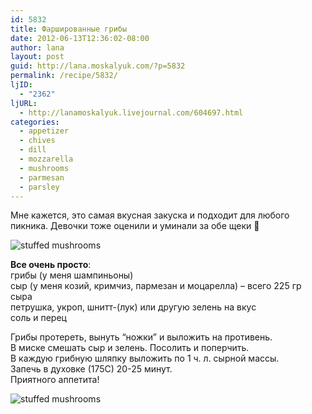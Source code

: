 ```yaml
---
id: 5832
title: Фаршированные грибы
date: 2012-06-13T12:36:02-08:00
author: lana
layout: post
guid: http://lana.moskalyuk.com/?p=5832
permalink: /recipe/5832/
ljID:
  - "2362"
ljURL:
  - http://lanamoskalyuk.livejournal.com/604697.html
categories:
  - appetizer
  - chives
  - dill
  - mozzarella
  - mushrooms
  - parmesan
  - parsley
---
```

Мне кажется, это самая вкусная закуска и подходит для любого пикника. Девочки тоже оценили и уминали за обе щеки 🙂

![stuffed mushrooms](http://farm8.staticflickr.com/7225/7180558339_fe44718aa2_z.jpg) 

**Все очень просто**:  
грибы (у меня шампиньоны)  
сыр (у меня козий, кримчиз, пармезан и моцарелла) &#8211; всего 225 гр сыра  
петрушка, укроп, шнитт-(лук) или другую зелень на вкус  
соль и перец

Грибы протереть, вынуть &#8220;ножки&#8221; и выложить на противень.  
В миске смешать сыр и зелень. Посолить и поперчить.  
В каждую грибную шляпку выложить по 1 ч. л. сырной массы.  
Запечь в духовке (175С) 20-25 минут.  
Приятного аппетита!

![stuffed mushrooms](http://farm8.staticflickr.com/7086/7180558539_792daf622d_z.jpg)